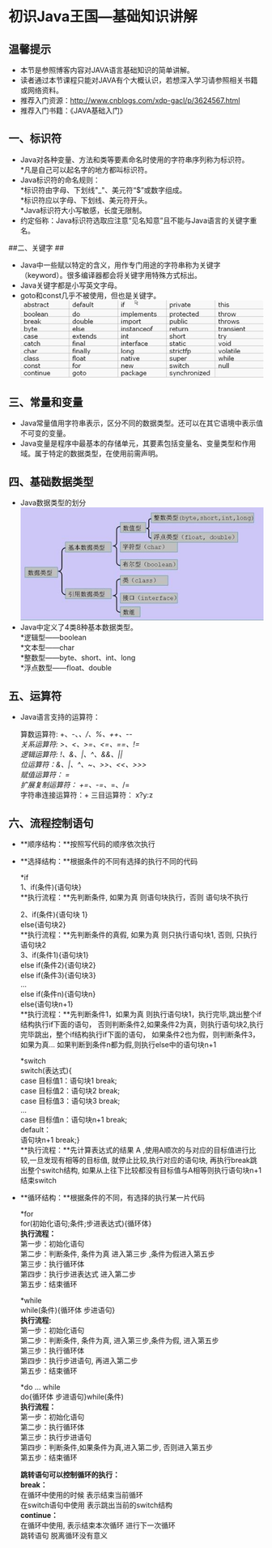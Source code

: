 # 初识Java王国—基础知识讲解 #

## 温馨提示 ##
- 本节是参照博客内容对JAVA语言基础知识的简单讲解。
- 读者通过本节课程只能对JAVA有个大概认识，若想深入学习请参照相关书籍或网络资料。
- 推荐入门资源：http://www.cnblogs.com/xdp-gacl/p/3624567.html
- 推荐入门书籍：《JAVA基础入门》

## 一、标识符 ##
- Java对各种变量、方法和类等要素命名时使用的字符串序列称为标识符。  
    *凡是自己可以起名字的地方都叫标识符。
- Java标识符的命名规则：   
    *标识符由字母、下划线"_"、美元符“$”或数字组成。  
    *标识符应以字母、下划线、美元符开头。  
    *Java标识符大小写敏感，长度无限制。
- 约定俗称：Java标识符选取应注意“见名知意”且不能与Java语言的关键字重名。

##二、关键字 ##
- Java中一些赋以特定的含义，用作专门用途的字符串称为关键字（keyword）。很多编译器都会将关键字用特殊方式标出。
- Java关键字都是小写英文字母。
- goto和const几乎不被使用，但也是关键字。  
![](./img/TiJOS1.png)

## 三、常量和变量 ##
- Java常量值用字符串表示，区分不同的数据类型。还可以在其它语境中表示值不可变的变量。
- Java变量是程序中最基本的存储单元，其要素包括变量名、变量类型和作用域。属于特定的数据类型，在使用前需声明。

## 四、基础数据类型 ##
- Java数据类型的划分   
![](./img/TiJOS2.png)
- Java中定义了4类8种基本数据类型。  
    *逻辑型——boolean   
    *文本型——char   
	*整数型——byte、short、int、long   
	*浮点数型——float、double

## 五、运算符 ##
- Java语言支持的运算符：


	算数运算符: +、-、*、/、%、++、--  
	关系运算符: >、<、>=、<=、==、!=  
	逻辑运算符: !、&、|、^、&&、||  
	位运算符：&、|、^、~、>>、<<、>>>  
	赋值运算符： =   
	扩展复制运算符： +=、-=、*=、/=   
	字符串连接运算符：+
	三目运算符： x?y:z

## 六、流程控制语句 ##
- **顺序结构：**按照写代码的顺序依次执行  

- **选择结构：**根据条件的不同有选择的执行不同的代码             

	*if    
	1、if(条件){语句块}   
   **执行流程：**先判断条件, 如果为真 则语句块执行，否则 语句块不执行  

     2、if(条件){语句块 1}   
     else{语句块2}   
   **执行流程：**先判断条件的真假, 如果为真 则只执行语句块1, 否则, 只执行语句块2  
    3、if(条件1){语句块1}  
    else if(条件2){语句块2}   
    else if(条件3){语句块3}   
    ...  
    else if(条件n){语句块n}   
    else{语句块n+1}      
   **执行流程：**先判断条件1，如果为真 则执行语句块1，执行完毕,跳出整个if结构执行if下面的语句， 否则判断条件2,如果条件2为真，则执行语句块2,执行完毕跳出，整个if结构执行if下面的语句， 如果条件2也为假，则判断条件3，如果为真... 如果判断到条件n都为假,则执行else中的语句块n+1   

	*switch  
	switch(表达式){     
	case 目标值1：语句块1 break;    
	case 目标值2：语句块2 break;   
	case 目标值3：语句块3 break;   
	...   
	case 目标值n：语句块n+1 break;   
	default：  
	语句块n+1 break;}            
 **执行流程：**先计算表达式的结果 A ,使用A顺次的与对应的目标值进行比较,一旦发现有相等的目标值, 就停止比较,执行对应的语句块, 再执行break跳出整个switch结构, 如果从上往下比较都没有目标值与A相等则执行语句块n+1 结束switch

- **循环结构：**根据条件的不同，有选择的执行某一片代码  

	*for  
	for(初始化语句;条件;步进表达式){循环体}  
   **执行流程：**  
   第一步：初始化语句  
   第二步：判断条件, 条件为真 进入第三步 ,条件为假进入第五步    
   第三步：执行循环体   
   第四步：执行步进表达式 进入第二步   
   第五步：结束循环

 	*while  
    while(条件){循环体 步进语句}   
   **执行流程:**  
   第一步：初始化语句  
   第二步：判断条件, 条件为真, 进入第三步,条件为假, 进入第五步  
   第三步：执行循环体  
   第四步：执行步进语句, 再进入第二步   
   第五步：结束循环

	*do ... while   
	do{循环体 步进语句}while(条件)   
   **执行流程：**  
   第一步：初始化语句  
   第二步：执行循环体  
   第三步：执行步进语句  
   第四步：判断条件,如果条件为真,进入第二步, 否则进入第五步   
   第五步：结束循环
    
   **跳转语句可以控制循环的执行：**  
   **break：**          
   在循环中使用的时候 表示结束当前循环  
   在switch语句中使用 表示跳出当前的switch结构   
   **continue：**   
   在循环中使用, 表示结束本次循环 进行下一次循环  
   跳转语句 脱离循环没有意义
    
     

